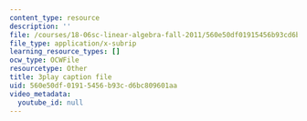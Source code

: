 ```yaml
---
content_type: resource
description: ''
file: /courses/18-06sc-linear-algebra-fall-2011/560e50df01915456b93cd6bc809601aa_Go2aLo7ZOlU.vtt
file_type: application/x-subrip
learning_resource_types: []
ocw_type: OCWFile
resourcetype: Other
title: 3play caption file
uid: 560e50df-0191-5456-b93c-d6bc809601aa
video_metadata:
  youtube_id: null
---
```

